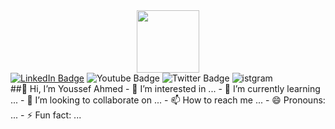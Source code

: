 <div id="header" align="center">
  <img src="https://media.giphy.com/media/M9gbBd9nbDrOTu1Mqx/giphy.gif" width="100"/>
</div>
<div id="badges">
  <a href=""https:"https://www.linkedin.com/in/youssef-ahmed-ramdan/">
  <img src="https://img.shields.io/badge/LinkedIn-blue?style=for-the-badge&logo=linkedin&logoColor=white" alt="LinkedIn Badge"><a href=""https:"https://www.linkedin.com/in/youssef-ahmed-ramdan/"></a></img>
  <img src="https://img.shields.io/badge/Facebook-blue?style=for-the-badge&logo=youtube&logoColor=white" alt="Youtube Badge"/>
  <img src="https://img.shields.io/badge/Twitter-blue?style=for-the-badge&logo=twitter&logoColor=white" alt="Twitter Badge"/>
  <img src="https://img.shields.io/badge/Instagram-E4405F?style=for-the-badge&logo=instagram&logoColor=white" alt="istgram"/>
</div>
##👋 Hi, I’m Youssef Ahmed
- 👀 I’m interested in ...
- 🌱 I’m currently learning ...
- 💞️ I’m looking to collaborate on ...
- 📫 How to reach me ...
- 😄 Pronouns: ...
- ⚡ Fun fact: ...

<!---
Youssef-Ahmed38/Youssef-Ahmed38 is a ✨ special ✨ repository because its `README.md` (this file) appears on your GitHub profile.
You can click the Preview link to take a look at your changes.
--->

